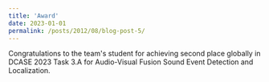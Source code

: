 ```yaml
---
title: 'Award'
date: 2023-01-01
permalink: /posts/2012/08/blog-post-5/
---
```


 Congratulations to the team's student for achieving second place globally in DCASE 2023 Task 3.A for Audio-Visual Fusion Sound Event Detection and Localization.






